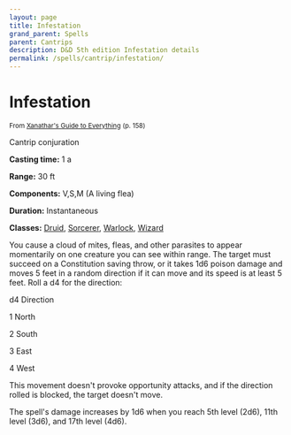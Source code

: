 ```yaml
---
layout: page
title: Infestation
grand_parent: Spells
parent: Cantrips 
description: D&D 5th edition Infestation details
permalink: /spells/cantrip/infestation/
---
```


# Infestation

<small>From <a target="_blank" href="https://dnd.wizards.com/products/tabletop-games/rpg-products/xanathars-guide-everything">Xanathar's Guide to Everything</a> (p. 158)</small>

Cantrip conjuration

**Casting time:** 1 a

**Range:** 30 ft

**Components:** V,S,M (A living flea)

**Duration:** Instantaneous

**Classes:** [Druid](/classes/druid/), [Sorcerer](/classes/sorcerer/), [Warlock](/classes/warlock/), [Wizard](/classes/wizard/)

You cause a cloud of mites, fleas, and other parasites to appear momentarily on one creature you can see within range. The target must succeed on a Constitution saving throw, or it takes 1d6 poison damage and moves 5 feet in a random direction if it can move and its speed is at least 5 feet. Roll a d4 for the direction:

d4	Direction

  1	North

  2	South

  3	East

  4	West

   This movement doesn't provoke opportunity attacks, and if the direction rolled is blocked, the target doesn't move.

   The spell's damage increases by 1d6 when you reach 5th level (2d6), 11th level (3d6), and 17th level (4d6).